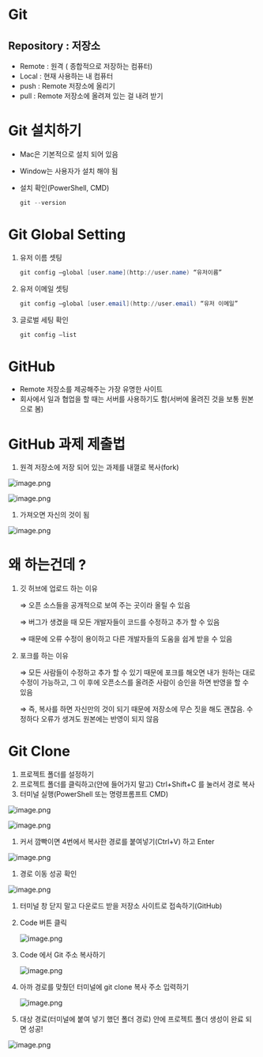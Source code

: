 # Git

## Repository  : 저장소

- Remote : 원격 ( 종합적으로 저장하는 컴퓨터)
- Local :  현재 사용하는 내 컴퓨터
- push : Remote 저장소에 올리기
- pull : Remote 저장소에 올려져 있는 걸 내려 받기

# Git 설치하기

- Mac은 기본적으로 설치 되어 있음
- Window는 사용자가 설치 해야 됨
- 설치 확인(PowerShell, CMD)

    ```powershell
    git --version 
    ```


# Git Global Setting

1. 유저 이름 셋팅

    ```powershell
    git config —global [user.name](http://user.name) “유저이름”
    ```

2. 유저 이메일 셋팅

    ```powershell
    git config —global [user.email](http://user.email) “유저 이메일”
    ```

3. 글로벌 세팅 확인

    ```powershell
    git config —list
    ```


# GitHub

- Remote 저장소를 제공해주는 가장 유명한 사이트
- 회사에서 일과 협업을 할 때는 서버를 사용하기도 함(서버에 올려진 것을 보통 원본으로 봄)


# GitHub 과제 제출법

1. 원격 저장소에 저장 되어 있는 과제를 내껄로 복사(fork)

![image.png](image.png)

![image.png](image%201.png)

1. 가져오면 자신의 것이 됨

![image.png](image%202.png)

# 왜 하는건데 ?

1. 깃 허브에 업로드 하는 이유

   ⇒ 오픈 소스들을 공개적으로 보여 주는 곳이라 올릴 수 있음

   ⇒ 버그가 생겼을 때 모든 개발자들이 코드를 수정하고 추가 할 수 있음

   ⇒ 때문에 오류 수정이 용이하고 다른 개발자들의 도움을 쉽게 받을 수 있음

2. 포크를 하는 이유

   ⇒ 모든 사람들이 수정하고 추가 할 수 있기 때문에 포크를 해오면 내가 원하는 대로 수정이 가능하고, 그 이 후에 오픈소스를 올려준 사람이 승인을 하면 반영을 할 수 있음

   ⇒ 즉, 복사를 하면 자신만의 것이 되기 때문에 저장소에 무슨 짓을 해도 괜찮음. 수정하다 오류가 생겨도 원본에는 반영이 되지 않음


# Git Clone

1. 프로젝트 폴더를 설정하기
2. 프로젝트 폴더를 클릭하고(안에 들어가지 말고) Ctrl+Shift+C 를 눌러서 경로 복사
3. 터미널 실행(PowerShell 또는 명령프롬프트 CMD)

![image.png](image%203.png)

![image.png](image%204.png)

1. 커서 깜빡이면 4번에서 복사한 경로를 붙여넣기(Ctrl+V) 하고 Enter

![image.png](image%205.png)

1. 경로 이동 성공 확인

![image.png](image%206.png)

1. 터미널 창 닫지 말고 다운로드 받을 저장소 사이트로 접속하기(GitHub)

1. Code 버튼 클릭

   ![image.png](image%207.png)


1. Code 에서 Git 주소 복사하기

   ![image.png](image%208.png)


1. 아까 경로를 맞췄던 터미널에 git clone 복사 주소 입력하기

   ![image.png](image%209.png)


1. 대상 경로(터미널에 붙여 넣기 했던 폴더 경로) 안에 프로젝트 폴더 생성이 완료 되면 성공!

![image.png](image%2010.png)
